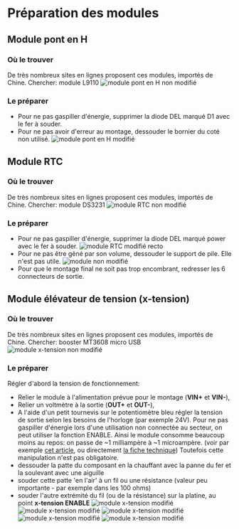 # Préparation des modules
## Module pont en H
### Où le trouver
De très nombreux sites en lignes proposent ces modules, importés de Chine. Chercher: module L9110
![module pont en H non modifié](../PHOTOS/modules/pontH-nonModifié.JPG)
### Le préparer
 - Pour ne pas gaspiller d'énergie, supprimer la diode DEL marqué D1 avec le fer à souder.
 - Pour ne pas avoir d'erreur au montage, dessouder le bornier du coté non utilisé.
![module pont en H modifié](../PHOTOS/modules/pontH-modifié.JPG)
## Module RTC
### Où le trouver
De très nombreux sites en lignes proposent ces modules, importés de Chine. Chercher: module DS3231
![module RTC non modifié](../PHOTOS/modules/RTC-nonModifié.JPG)
### Le préparer
 - Pour ne pas gaspiller d'énergie, supprimer la diode DEL marqué power avec le fer à souder.
![module RTC modifié recto](../PHOTOS/modules/RTC-rectoModifié.JPG)
 - Pour ne pas être gêné par son volume, dessouder le support de pile. Elle n'est pas utile.
![module non modifié](../PHOTOS/modules/RTC-versoModifié.JPG)
 - Pour que le montage final ne soit pas trop encombrant, redresser les 6 connecteurs de sortie.
## Module élévateur de tension (x-tension)
### Où le trouver
De très nombreux sites en lignes proposent ces modules, importés de Chine. Chercher: booster MT3608 micro USB
![module x-tension non modifié](../PHOTOS/modules/x-tension-nonModifié.JPG)
### Le préparer
Régler d'abord la tension de fonctionnement:
 - Relier le module à l'alimentation prévue pour le montage (**VIN+** et **VIN-**),
 - Relier un voltmètre à la sortie (**OUT+** et **OUT-**),
 - A l'aide d'un petit tournevis sur le potentiomètre bleu régler la tension de sortie selon les besoins de l'horloge (par exemple 24V).
Pour ne pas gaspiller d'énergie lors d'une utilisation non connectée au secteur, on peut utiliser la fonction ENABLE.
Ainsi le module consomme beaucoup moins au repos: on passe de ~1 milliampère à ~1 microampère.
(voir par exemple [cet article](https://hackaday.com/2019/01/27/reworking-mt3608-boost-converters-for-lower-idle-current-draw/), ou 
directement [la fiche technique](https://www.olimex.com/Products/Breadboarding/BB-PWR-3608/resources/MT3608.pdf))
Toutefois cette manipulation n'est pas obligatoire.
 - dessouder la patte du composant en la chauffant avec la panne du fer et la soulevant avec une aiguille
 - souder cette patte 'en l'air' à un fil ou une résistance (valeur peu importante - par exemple dans les 100 ohms)
 - souder l'autre extrémité du fil (ou de la résistance) sur la platine, au point **x-tension ENABLE**
![module x-tension modifié](../PHOTOS/modules/x-tension-modifié-1.JPG)
![module x-tension modifié](../PHOTOS/modules/x-tension-modifié-2a.JPG)
![module x-tension modifié](../PHOTOS/modules/x-tension-modifié-2b.JPG)
![module x-tension modifié](../PHOTOS/modules/x-tension-modifié-3a.JPG)
![module x-tension modifié](../PHOTOS/modules/x-tension-modifié-3b.JPG)

